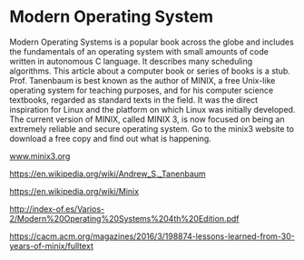 
# Modern Operating System

Modern Operating Systems is a popular book across the globe and includes the fundamentals of an operating system with small amounts of code written in autonomous C language. It describes many scheduling algorithms. This article about a computer book or series of books is a stub.
Prof. Tanenbaum is best known as the author of MINIX, a free Unix-like operating system for teaching purposes, and for his computer science textbooks, regarded as standard texts in the field. It was the direct inspiration for Linux and the platform on which Linux was initially developed. The current version of MINIX, called MINIX 3, is now focused on being an extremely reliable and secure operating system. Go to the minix3 website to download a free copy and find out what is happening.


www.minix3.org 

https://en.wikipedia.org/wiki/Andrew_S._Tanenbaum

https://en.wikipedia.org/wiki/Minix

http://index-of.es/Varios-2/Modern%20Operating%20Systems%204th%20Edition.pdf

https://cacm.acm.org/magazines/2016/3/198874-lessons-learned-from-30-years-of-minix/fulltext
